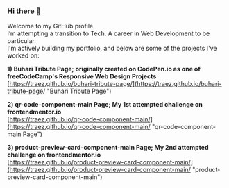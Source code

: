 ### Hi there 👋

Welcome to my GitHub profile.  
I’m attempting a transition to Tech. A career in Web Development to be particular.  
I'm actively building my portfolio, and below are some of the projects I've worked on:  

**1) Buhari Tribute Page; originally created on CodePen.io as one of freeCodeCamp's Responsive Web Design Projects**  
[https://traez.github.io/buhari-tribute-page/](https://traez.github.io/buhari-tribute-page/ "Buhari Tribute Page")  

**2) qr-code-component-main Page; My 1st attempted challenge on frontendmentor.io**  
[https://traez.github.io/qr-code-component-main/](https://traez.github.io/qr-code-component-main/ "qr-code-component-main Page")  

**3) product-preview-card-component-main Page; My 2nd attempted challenge on frontendmentor.io**  
[https://traez.github.io/product-preview-card-component-main/](https://traez.github.io/product-preview-card-component-main/ "product-preview-card-component-main") 


<!--
**traez/traez** is a ✨ _special_ ✨ repository because its `README.md` (this file) appears on your GitHub profile.

Here are some ideas to get you started:

- 🔭 I’m 
- 🌱 I’m currently learning ...
- 👯 I’m looking to collaborate on ...
- 🤔 I’m looking for help with ...
- 💬 Ask me about ...
- 📫 How to reach me: ...
- 😄 Pronouns: ...
- ⚡ Fun fact: ...
-->
